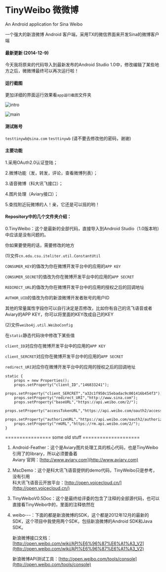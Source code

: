 TinyWeibo  微微博  
=========

An Android application for Sina Weibo 

一个强大的新浪微博 Android 客户端，采用TX的微信界面来开发Sina的微博客户端


#### 最新更新 (2014-12-9)

今天我将原来的代码导入到最新发布的Android Studio 1.0中，修改编辑了某些地方之后，微微博最终可以再次运行啦！


#### 运行截图

更加详细的界面运行效果看`app运行截图`文件夹

![intro](http://hujiaweibujidao.qiniudn.com/intro.jpg)


![main](http://hujiaweibujidao.qiniudn.com/main.jpg)


#### 测试账号

`testtinywb@sina.com`   `testtinywb`  (请不要去修改他的密码，谢谢)


#### 主要功能

1.采用OAuth2.0认证登陆；

2.微博功能（发，转发，评论，查看微博列表）；

3.语音微博（科大讯飞接口）；

4.图片处理（Aviary接口）；

5.查找附近玩微博的人！亲，它还是可以摇的哟！

#### Repository中的几个文件夹介绍：

0.TinyWeibo：这个是最新的全部代码，直接导入到Android Studio（1.0版本哟）中应该是没有问题的。

你如果要使用的话，需要修改的地方

(1)文件`cn.edu.csu.iteliter.util.ConstantUtil`

`CONSUMER_KEY`的值改为你在微博开发平台中的应用的`APP KEY`

`CONSUMER_SECRET`的值改为你在微博开发平台中的应用的`APP SECRET`

`REDIRECT_URL`的值改为你在微博开发平台中的应用的授权之后的回调地址

`AUTHOR_UID`的值改为你的新浪微博开发者账号的用户ID

其他的常量属性字段你可以自行决定是否修改，比如你有自己的讯飞语音或者Aviary的APP KEY，你可以将里面的KEY改成自己的KEY

(2)文件`weibo4j.util.WeiboConfig`

在`static`静态代码块中修改下某些值

`client_ID`对应你在微博开发平台中的应用的`APP KEY`

`client_SERCRET`对应你在微博开发平台中的应用的`APP SECRET`

`redirect_URI`对应你在微博开发平台中的应用的授权之后的回调地址

```
static {
    props = new Properties();
    props.setProperty("client_ID","146833241");
    props.setProperty("client_SERCRET","a32c1f950c15ebadac9c001416b454f3");
    props.setProperty("redirect_URI","http://www.sina.com");
    props.setProperty("baseURL","https://api.weibo.com/2/");
    props.setProperty("accessTokenURL","https://api.weibo.com/oauth2/access_token");
    props.setProperty("authorizeURL","https://api.weibo.com/oauth2/authorize");
    props.setProperty("rmURL","https://rm.api.weibo.com/2/");
}
```

================ some old stuff ====================

1. Android-Feather：这个是Aviary图片处理工具的核心代码，也是TinyWeibo引用了的library，所以必须要备着<br>
   Aviary 官网：[http://www.aviary.com](http://www.aviary.com)

2. MscDemo：这个是科大讯飞语音提供的demo代码，TinyWeibo只是参考，没有引用<br>
   科大讯飞语音云开放平台：[http://open.voicecloud.cn/](http://open.voicecloud.cn/)

3. TinyWeiboV0.5Doc：这个是最终给评委的包含了注释的全部源代码，也可以直接看TinyWeibo中的，里面的注释依然在

4. weibo---：下面的都是新浪微博的SDK，这个都是2012年12月的最新的SDK，这个项目中我使用两个SDK，包括新浪微博的Android SDK和Java SDK。

   新浪微博接口文档：[http://open.weibo.com/wiki/API%E6%96%87%E6%A1%A3_V2](http://open.weibo.com/wiki/API%E6%96%87%E6%A1%A3_V2)

   新浪微博API测试工具：[http://open.weibo.com/tools/console](http://open.weibo.com/tools/console)

